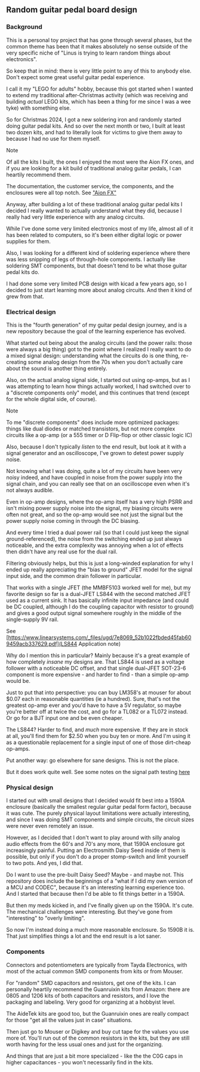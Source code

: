 ## Random guitar pedal board design

### Background

This is a personal toy project that has gone through several phases, but
the common theme has been that it makes absolutely no sense outside of
the very specific niche of "Linus is trying to learn random things about
electronics".

So keep that in mind: there is very little point to any of this to
anybody else.  Don't expect some great useful guitar pedal experience.

I call it my "LEGO for adults" hobby, because this got started when I
wanted to extend my traditional after-Christmas activity (which was
receiving and building _actual_ LEGO kits, which has been a thing for me
since I was a wee tyke) with something else.

So for Christmas 2024, I got a new soldering iron and randomly started
doing guitar pedal kits.  And so over the next month or two, I built at
least two dozen kits, and had to literally look for victims to give them
away to because I had no use for them myself.

> [!NOTE]
> Of all the kits I built, the ones I enjoyed the most were the Aion FX
> ones, and if you are looking for a kit build of traditional analog
> guitar pedals, I can heartily recommend them.
>
> The documentation, the customer service, the components, and the
> enclosures were all top notch. See ["Aion FX"](https://aionfx.com/)

Anyway, after building a lot of these traditional analog guitar pedal
kits I decided I really wanted to actually understand what they did,
because I really had very little experience with any analog circuits.

While I've done some very limited electronics most of my life, almost
all of it has been related to computers, so it's been either digital
logic or power supplies for them.

Also, I was looking for a different kind of soldering experience where
there was less snipping of legs of through-hole components.  I actually
like soldering SMT components, but that doesn't tend to be what those
guitar pedal kits do.

I had done some very limited PCB design with kicad a few years ago, so I
decided to just start learning more about analog circuits.  And then it
kind of grew from that.

### Electrical design

This is the "fourth generation" of my guitar pedal design journey, and
is a new repository because the goal of the learning experience has
evolved.

What started out being about the analog circuits (and the power rails:
those were always a big thing) got to the point where I realized I
really want to do a mixed signal design: understanding what the circuits
do is one thing, re-creating some analog design from the 70s when you
don't actually care about the sound is another thing entirely.

Also, on the actual analog signal side, I started out using op-amps, but
as I was attempting to learn how things actually worked, I had switched
over to a "discrete components only" model, and this continues that
trend (except for the whole digital side, of course).

> [!NOTE]
> To me "discrete components" does include more optimized packages:
> things like dual diodes or matched transistors, but not more complex
> circuits like a op-amp (or a 555 timer or D Flip-flop or other classic
> logic IC)

Also, because I don't typically *listen* to the end result, but look at
it with a signal generator and an oscilloscope, I've grown to detest
power supply noise.

Not knowing what I was doing, quite a lot of my circuits have been very
noisy indeed, and have coupled in noise from the power supply into the
signal chain, and you can really see that on an oscilloscope even when
it's not always audible.

Even in op-amp designs, where the op-amp itself has a very high PSRR and
isn't mixing power supply noise into the signal, my biasing circuits
were often not great, and so the op-amp would see not just the signal
but the power supply noise coming in through the DC biasing.

And every time I tried a dual power rail (so that I could just keep the
signal ground-referenced), the noise from the switching ended up just
always noticeable, and the extra complexity was annoying when a lot of
effects then didn't have any real use for the dual rail.

Filtering obviously helps, but this is just a long-winded explanation
for why I ended up really appreciating the "bias to ground" JFET model
for the signal input side, and the common drain follower in particular.

That works with a single JFET (the MMBF5103 worked well for me), but my
favorite design so far is a dual-JFET LS844 with the second matched JFET
used as a current sink.  It has basically infinite input impedance (and
could be DC coupled, although I do the coupling capacitor with resistor
to ground) and gives a good output signal somewhere roughly in the
middle of the single-supply 9V rail.

See [https://www.linearsystems.com/_files/ugd/7e8069_52b1022fbded45fab609459acb337629.pdf](LS844 Application note)

Why do I mention this in particular? Mainly because it's a great example
of how completely *insane* my designs are.  That LS844 is used as a
voltage follower with a noticeable DC offset, and that single dual-JFET
SOT-23-6 component is more expensive - and harder to find - than a
simple op-amp would be.

Just to put that into perspective: you can buy LM358's at mouser for
about $0.07 each in reasonable quantities (ie a hundred).  Sure, that's
not the greatest op-amp ever and you'd have to have a 5V regulator, so
maybe you're better off at twice the cost, and go for a TL082 or a TL072
instead.  Or go for a BJT input one and be even cheaper.

The LS844? Harder to find, and *much* more expensive.  If they are in
stock at all, you'll find them for $2.50 when you buy ten or more.  And
I'm using it as a questionable replacement for a single input of one of
those dirt-cheap op-amps.

Put another way: go elsewhere for sane designs.  This is not the place.

But it does work quite well. See some notes on the signal path testing
[here](Documentation/Passthrough/Notes.md)


### Physical design

I started out with small designs that I decided would fit best into a
1590A enclosure (basically the smallest regular guitar pedal form
factor), because it was cute.  The purely physical layout limitations
were actually interesting, and since I was doing SMT components and
simple circuits, the circuit sizes were never even remotely an issue.

However, as I decided that I don't want to play around with silly analog
audio effects from the 60's and 70's any more, that 1590A enclosure got
increasingly painful.  Putting an Electrosmith Daisy Seed inside of them
is possible, but only if you don't do a proper stomp-switch and limit
yourself to two pots.  And yes, I did that.

Do I want to use the pre-built Daisy Seed? Maybe - and maybe not.  This
repository does include the beginnings of a "what if I did my own
version of a MCU and CODEC", because it's an interesting learning
experience too.  And I started that because then I'd be able to fit
things better in a 1590A.

But then my meds kicked in, and I've finally given up on the 1590A.
It's cute.  The mechanical challenges were interesting.  But they've
gone from "interesting" to "overly limiting".

So now I'm instead doing a much more reasonable enclosure.  So 1590B it
is.  That just simplifies things a lot and the end result is a lot
saner.

### Components

Connectors and potentiometers are typically from Tayda Electronics, with
most of the actual common SMD components from kits or from Mouser.

For "random" SMD capacitors and resistors, get one of the kits.  I can
personally heartily recommend the Guanruixin kits from Amazon: there are
0805 and 1206 kits of both capacitors and resistors, and I love the
packaging and labeling.  Very good for organizing at a hobbyist level.

The AideTek kits are good too, but the Guanruixin ones are really
compact for those "get all the values just in case" situations.

Then just go to Mouser or Digikey and buy cut tape for the values you
use more of.  You'll run out of the common resistors in the kits, but
they are still worth having for the less usual ones and just for the
organizing.

And things that are just a bit more specialized - like the the C0G caps
in higher capacitances - you won't necessarily find in the kits.
